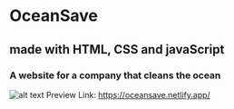 # OceanSave

## made with HTML, CSS and javaScript

### A website for a company that cleans the ocean



![alt text](https://iili.io/HJgYLVj.png)
Preview Link: https://oceansave.netlify.app/
